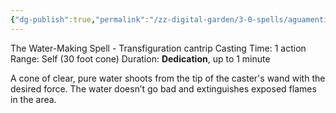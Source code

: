 ```yaml
---
{"dg-publish":true,"permalink":"/zz-digital-garden/3-0-spells/aguamenti/"}
---
```


The Water-Making Spell - Transfiguration cantrip 
Casting Time: 1 action 
Range: Self (30 foot cone) 
Duration: **Dedication**, up to 1 minute 

A cone of clear, pure water shoots from the tip of the caster's wand with the desired force. The water doesn’t go bad and extinguishes exposed flames in the area.